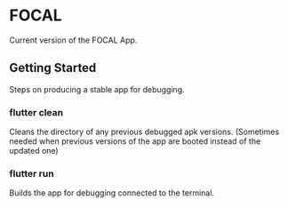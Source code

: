 # FOCAL

Current version of the FOCAL App.

## Getting Started

Steps on producing a stable app for debugging.

### flutter clean

Cleans the directory of any previous debugged apk versions. (Sometimes needed when previous versions of the app are booted instead of the updated one)

### flutter run

Builds the app for debugging connected to the terminal.
